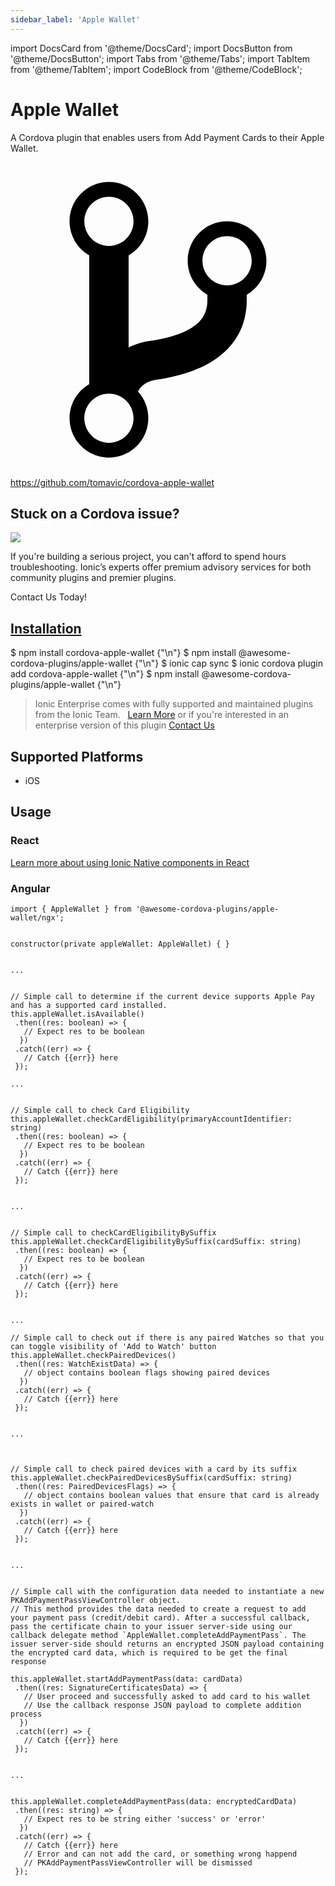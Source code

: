 ```yaml
---
sidebar_label: 'Apple Wallet'
---
```


import DocsCard from '@theme/DocsCard';
import DocsButton from '@theme/DocsButton';
import Tabs from '@theme/Tabs';
import TabItem from '@theme/TabItem';
import CodeBlock from '@theme/CodeBlock';

# Apple Wallet

A Cordova plugin that enables users from Add Payment Cards to their Apple Wallet.

<p><a href="https://github.com/tomavic/cordova-apple-wallet" target="_blank" rel="noopener" className="git-link">
  <svg viewBox="0 0 512 512"><path d="M416 160c0-35.3-28.7-64-64-64s-64 28.7-64 64c0 23.7 12.9 44.3 32 55.4v8.6c0 19.9-7.8 33.7-25.3 44.9-15.4 9.8-38.1 17.1-67.5 21.5-14 2.1-25.7 6-35.2 10.7V151.4c19.1-11.1 32-31.7 32-55.4 0-35.3-28.7-64-64-64S96 60.7 96 96c0 23.7 12.9 44.3 32 55.4v209.2c-19.1 11.1-32 31.7-32 55.4 0 35.3 28.7 64 64 64s64-28.7 64-64c0-16.6-6.3-31.7-16.7-43.1 1.9-4.9 9.7-16.3 29.4-19.3 38.8-5.8 68.9-15.9 92.3-30.8 36-22.8 55-57 55-98.8v-8.6c19.1-11.1 32-31.7 32-55.4zM160 56c22.1 0 40 17.9 40 40s-17.9 40-40 40-40-17.9-40-40 17.9-40 40-40zm0 400c-22.1 0-40-17.9-40-40s17.9-40 40-40 40 17.9 40 40-17.9 40-40 40zm192-256c-22.1 0-40-17.9-40-40s17.9-40 40-40 40 17.9 40 40-17.9 40-40 40z"></path></svg> https://github.com/tomavic/cordova-apple-wallet
</a></p>

<h2>Stuck on a Cordova issue?</h2>
<DocsCard className="cordova-ee-card" header="Don't waste precious time on plugin issues." href="https://ionicframework.com/sales?product_of_interest=Ionic%20Native">
  <div>
    <img src="/docs/icons/native-cordova-bot.png" class="cordova-ee-img" />
    <p>If you're building a serious project, you can't afford to spend hours troubleshooting. Ionic’s experts offer premium advisory services for both community plugins and premier plugins.</p>
    <DocsButton className="native-ee-detail">Contact Us Today!</DocsButton>
  </div>
</DocsCard>

<h2 id="installation">
  <a href="#installation">Installation</a>
</h2>
<Tabs defaultValue="Capacitor" values={[
  {value: 'Capacitor', label: 'Capacitor'},
  {value: 'Cordova', label: 'Cordova'},
  {value: 'Enterprise', label: 'Enterprise'},
]}>
  <TabItem value="Capacitor">
    <CodeBlock className="language-shell">
      $ npm install cordova-apple-wallet {"\n"}
      $ npm install @awesome-cordova-plugins/apple-wallet {"\n"}
      $ ionic cap sync
    </CodeBlock>
  </TabItem>
  <TabItem value="Cordova">
    <CodeBlock className="language-shell">
      $ ionic cordova plugin add cordova-apple-wallet {"\n"}
      $ npm install @awesome-cordova-plugins/apple-wallet {"\n"}
    </CodeBlock>
  </TabItem>
  <TabItem value="Enterprise">
    <blockquote>Ionic Enterprise comes with fully supported and maintained plugins from the Ionic Team. &nbsp;
      <a class="btn" href="https://ionic.io/docs/premier-plugins">Learn More</a> or if you're interested in an enterprise version of this plugin <a class="btn" href="https://ionicframework.com/sales?product_of_interest=Ionic%20Enterprise%20Engine">Contact Us</a></blockquote>
  </TabItem>
</Tabs>

## Supported Platforms

- iOS

## Usage

### React

[Learn more about using Ionic Native components in React](../native-community.md#react)

### Angular

```tsx
import { AppleWallet } from '@awesome-cordova-plugins/apple-wallet/ngx';


constructor(private appleWallet: AppleWallet) { }


...


// Simple call to determine if the current device supports Apple Pay and has a supported card installed.
this.appleWallet.isAvailable()
 .then((res: boolean) => {
   // Expect res to be boolean
  })
 .catch((err) => {
   // Catch {{err}} here
 });

...


// Simple call to check Card Eligibility
this.appleWallet.checkCardEligibility(primaryAccountIdentifier: string)
 .then((res: boolean) => {
   // Expect res to be boolean
  })
 .catch((err) => {
   // Catch {{err}} here
 });


...


// Simple call to checkCardEligibilityBySuffix
this.appleWallet.checkCardEligibilityBySuffix(cardSuffix: string)
 .then((res: boolean) => {
   // Expect res to be boolean
  })
 .catch((err) => {
   // Catch {{err}} here
 });


...

// Simple call to check out if there is any paired Watches so that you can toggle visibility of 'Add to Watch' button
this.appleWallet.checkPairedDevices()
 .then((res: WatchExistData) => {
   // object contains boolean flags showing paired devices
  })
 .catch((err) => {
   // Catch {{err}} here
 });


...



// Simple call to check paired devices with a card by its suffix
this.appleWallet.checkPairedDevicesBySuffix(cardSuffix: string)
 .then((res: PairedDevicesFlags) => {
   // object contains boolean values that ensure that card is already exists in wallet or paired-watch
  })
 .catch((err) => {
   // Catch {{err}} here
 });


...


// Simple call with the configuration data needed to instantiate a new PKAddPaymentPassViewController object.
// This method provides the data needed to create a request to add your payment pass (credit/debit card). After a successful callback, pass the certificate chain to your issuer server-side using our callback delegate method `AppleWallet.completeAddPaymentPass`. The issuer server-side should returns an encrypted JSON payload containing the encrypted card data, which is required to be get the final response

this.appleWallet.startAddPaymentPass(data: cardData)
 .then((res: SignatureCertificatesData) => {
   // User proceed and successfully asked to add card to his wallet
   // Use the callback response JSON payload to complete addition process
  })
 .catch((err) => {
   // Catch {{err}} here
 });


...


this.appleWallet.completeAddPaymentPass(data: encryptedCardData)
 .then((res: string) => {
   // Expect res to be string either 'success' or 'error'
  })
 .catch((err) => {
   // Catch {{err}} here
   // Error and can not add the card, or something wrong happend
   // PKAddPaymentPassViewController will be dismissed
 });

```
